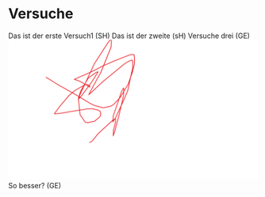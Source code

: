 # Versuche
Das ist der erste Versuch1 (SH)
Das ist der zweite (sH)
Versuche drei (GE)
![Bilder}](Bild2.bmp)
So besser? (GE)

